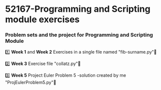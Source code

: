 # 52167-Programming and Scripting module exercises

### Problem sets and the project for Programming and Scripting Module

:one: **Week 1** and **Week 2** Exercises in a single file named "fib-surname.py":open_file_folder: 

:two: **Week 3** Exercise file "collatz.py":open_file_folder:

:three: **Week 5** Project Euler Problem 5 -solution created by me "ProjEulerProblem5.py":open_file_folder:
